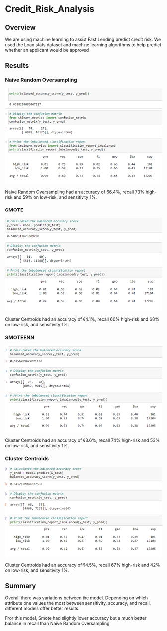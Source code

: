 # Credit_Risk_Analysis

## Overview

We are using machine learning to assist Fast Lending predict credit risk. We used the Loan stats dataset and machine learning algorithms to help predict whether an applicant would be approved 

## Results

### Naive Random Oversampling 
![naive.png](https://github.com/1fatpanda1/Credit_Risk_Analysis/blob/main/CRA_Resources/Naive.png)

Naive Random Oversampling had an accuracy of 66.4%, recall 73% high-risk and 59% on low-risk, and sensitivity 1%.

### SMOTE
![smote.png](https://github.com/1fatpanda1/Credit_Risk_Analysis/blob/main/CRA_Resources/smote.png)

Cluster Centroids had an accuracy of 64.1%, recall 60% high-risk and 68% on low-risk, and sensitivity 1%.

### SMOTEENN
![smoteenng](https://github.com/1fatpanda1/Credit_Risk_Analysis/blob/main/CRA_Resources/Smoteen.png)

Cluster Centroids had an accuracy of 63.6%, recall 74% high-risk and 53% on low-risk, and sensitivity 1%.

### Cluster Centroids
![cluester.png](https://github.com/1fatpanda1/Credit_Risk_Analysis/blob/main/CRA_Resources/cluster.png)

Cluster Centroids had an accuracy of 54.5%, recall 67% high-risk and 42% on low-risk, and sensitivity 1%.

## Summary

Overall there was variations between the model. Depending on which attribute one values the most between sensitivity, accuracy, and recall, different models offer better results. 

Fror this model, Smote had slightly lower accuracy but a much better balance in recall than Naive Random Oversampling
